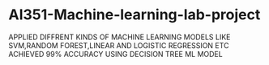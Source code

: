 # AI351-Machine-learning-lab-project
APPLIED DIFFRENT KINDS OF MACHINE LEARNING MODELS LIKE SVM,RANDOM FOREST,LINEAR AND LOGISTIC REGRESSION ETC
ACHIEVED 99% ACCURACY USING DECISION TREE ML MODEL

